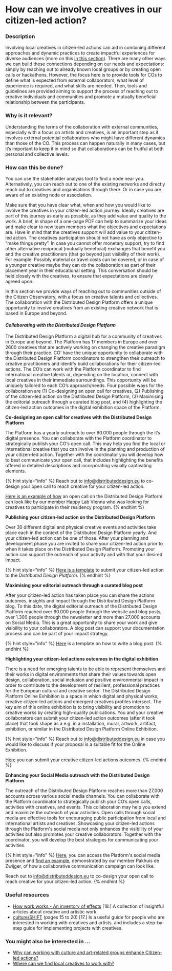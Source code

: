 # How can we involve creatives in our citizen-led action?

### **Description**

Involving local creatives in citizen-led actions can aid in combining different approaches and dynamic practices to create impactful experiences for diverse audiences (more on this [in this section](broken-reference)). There are many other ways we can build these connections depending on our needs and expectations: simply by reaching out to already known local groups or by creating open calls or hackathons. However, the focus here is to provide tools for COs to define what is expected from external collaborators, what level of experience is required, and what skills are needed. Then, tools and guidelines are provided aiming to support the process of reaching out to creative individuals and communities and promote a mutually beneficial relationship between the participants.

### **Why is it relevant?**

Understanding the terms of the collaboration with external communities, especially with a focus on artists and creatives, is an important step as it involves external potential collaborators who might have different dynamics than those of the CO. This process can happen naturally in many cases, but it’s important to keep it in mind so that collaborations can be fruitful at both personal and collective levels.

### **How can this be done?**

You can use the stakeholder analysis tool to find a node near you. Alternatively, you can reach out to one of the existing networks and directly reach out to creatives and organisations through there. Or in case you are aware of an existing node or association.

Make sure that you have clear what, when and how you would like to involve the creatives in your citizen-led action journey. Ideally creatives are part of this journey as early as possible, as they add value and quality to the work. A brief, in shape of a one-page PDF can help to summarize your ideas and make clear to new team members what the objectives and expectations are. Have in mind that the creatives support will add value to your citizen-led action. The creatives participation should not have as only objective to “make things pretty”. In case you cannot offer monetary support, try to find other alternative reciprocal (mutually beneficial) exchanges that benefit you and the creative practitioners (that go beyond just visibility of their work). For example: Possibly material or travel costs can be covered, or in case of a younger creative maybe they can do the collaboration as part of their placement year in their educational setting. This conversation should be held closely with the creatives, to ensure that expectations are clearly agreed upon.

In this section we provide ways of reaching out to communities outside of the Citizen Observatory, with a focus on creative talents and collectives. The collaboration with the Distributed Design Platform offers a unique opportunity to involve creatives from an existing creative network that is based in Europe and beyond.

#### _Collaborating with the Distributed Design Platform_

The Distributed Design Platform a digital hub for a community of creatives in Europe and beyond. The Platform has 17 members in Europe and over 2600 creatives that are actively working on changing the creative paradigm through their practice. CO’ have the unique opportunity to collaborate with the Distributed Design Platform coordinators to strengthen their outreach to creative practitioners and identify build collaborations for their citizen-led actions. The CO’s can work with the Platform coordinator to find international creative talents or, depending on the location, connect with local creatives in their immediate surroundings. This opportunity will be uniquely tailored to each CO’s approach/needs. Four possible ways for the collaboration are (1) Co-designing an open call for creatives, (2) Publishing of the citizen-led action on the Distributed Design Platform, (3) Maximising the editorial outreach through a curated blog post, and (4) highlighting the citizen-led action outcomes in the digital exhibition space of the Platform.

**Co-designing an open call for creatives with the Distributed Design Platform**

The Platform has a yearly outreach to over 60.000 people through the it’s digital presence. You can collaborate with the Platform coordinator to strategically publish your CO’s open call. This may help you find the local or international creative that you can involve in the planning and production of your citizen-led action. Together with the coordinator you will develop how to best communicate your open call, that includes highlighting the benefits offered in detailed descriptions and incorporating visually captivating elements.

{% hint style="info" %}
Reach out to [info@distributeddesign.eu](mailto:info@distributeddesign.eu) to co-design your open call to reach creative for your citizen-led action.

[Here is an example of how](https://distributeddesign.eu/open-call-distributed-design-residency-at-happylab-vienna/) an open call on the Distributed Design Platform can look like by our member Happy Lab Vienna who was looking for creatives to participate in their residency program.
{% endhint %}

**Publishing your citizen-led action on the Distributed Design Platform**&#x20;

Over 30 different digital and physical creative events and activities take place each in the context of the Distributed Design Platform yearly. And your citizen-led action can be one of those. After your planning and development phase you are invited to share your citizen-led action prior to when it takes place on the Distributed Design Platform. Promoting your action can support the outreach of your activity and with that your desired impact.

{% hint style="info" %}
[Here is a template](https://docs.google.com/document/d/1e9FHnSDsUD0TIDbPQUErJuC2LCF-D4pr6r93vv1VgnU/edit?usp=sharing) to submit your citizen-led action to the _Distributed Design Platform_.
{% endhint %}

**Maximising your editorial outreach through a curated blog post**&#x20;

After your citizen-led action has taken place you can share the actions outcomes, insights and impact through the Distributed Design Platform blog. To this date, the digital editorial outreach of the Distributed Design Platform reached over 60.000 people through the website and blog posts, over 1.300 people through the newsletter and more than 27.000 accounts on Social Media. This is a great opportunity to share your work and give visibility to your collaborators. A blog post can support your documentation process and can be part of your impact strategy.

{% hint style="info" %}
[Here](https://docs.google.com/document/d/1EvHiYZyGjVqTBZEFKd4C4eNodMRAMZTSaoJjHBVJAjM/edit?usp=sharing) is a template on how to write a blog post.
{% endhint %}

**Highlighting your citizen-led actions outcomes in the digital exhibition**

There is a need for emerging talents to be able to represent themselves and their works in digital environments that share their values towards open design, collaboration, social inclusion and positive environmental impact in order to contribute to the development of resilient, professional practices for the European cultural and creative sector. The Distributed Design Platform Online Exhibition is a space in which digital and physical works, creative citizen-led actions and emergent creatives profiles intersect. The key aim of this online exhibition is to bring visibility and promotion to creative works by creating high-quality publications. You and your creative collaborators can submit your citizen-led action outcomes (after it took place) that took shape as a e.g. in a installation, mural, artwork, artifact, exhibition, or similar in the Distributed Design Platform Online Exhibition.

{% hint style="info" %}
Reach out to [info@distributeddesign.eu](mailto:info@distributeddesign.eu) in case you would like to discuss if your proposal is a suitable fit for the Online Exhibition.

[Here](https://docs.google.com/forms/d/1ZidvYOPLElD87jh1dR_yG3NTJj82Dq2dLSIZ6uWKAvc/viewform?edit_requested=true) you can submit your creative citizen-led actions outcomes.
{% endhint %}

**Enhancing your Social Media outreach with the Distributed Design Platform**

The outreach of the Distributed Design Platform reaches more than 27,000 accounts across various social media channels. You can collaborate with the Platform coordinator to strategically publish your CO’s open calls, activities with creatives, and events. This collaboration may help you extend and maximize the outreach of your activities. Open calls through social media are effective tools for encouraging public participation from local and international artists and creatives. Showcasing your citizen-led actions through the Platform's social media not only enhances the visibility of your activities but also promotes your creative collaborators. Together with the coordinator, you will develop the best strategies for communicating your activities.

{% hint style="info" %}
[Here](https://www.instagram.com/distributeddesign/?igshid=MzRlODBiNWFlZA%3D%3D), you can access the Platform's social media presence and [find an example](https://www.instagram.com/p/CxqLPXCoh2X/?igshid=MzRlODBiNWFlZA%3D%3D\&img_index=1), demonstrated by our member Pakhuis de Zwijger, of how a collaborative communication campaign can look like.

Reach out to [info@distributeddesign.eu](mailto:info@distributeddesign.eu) to co-design your open call to reach creative for your citizen-led action.
{% endhint %}

### **Useful resources**

* [How work works - An inventory of effects](http://creativehubs.net/uploads/How_Work_Works-Publication-PDF_Preview.pdf) \[18.] A collection of insightful articles about creative and artistic work.
* [culture/SHIFT](https://www.creativecarbonscotland.com/wp-content/uploads/2021/04/CultureSHIFT-methodology-2021-final.pdf) (pages 15 to 20) \[17.] Is a useful guide for people who are interested in working with creatives and artists. and includes a step-by-step guide for implementing projects with creatives.

### **You might also be interested in …**

* [Why can working with culture and art-related groups enhance Citizen-led actions?](what-are-the-opportunities-for-creative-collaborations-with-citizen-led-actions.md)
* [Where can we find local creatives to work with?](where-can-we-find-local-creatives-to-work-with.md)
